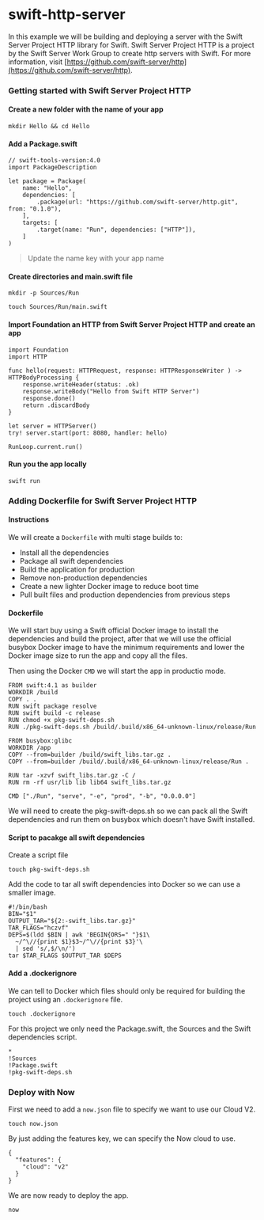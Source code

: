 # swift-http-server

In this example we will be building and deploying a server with the Swift Server Project HTTP library for Swift. Swift Server Project HTTP is a project by the Swift Server Work Group to create http servers with Swift. For more information, visit [https://github.com/swift-server/http](https://github.com/swift-server/http).

### Getting started with Swift Server Project HTTP

#### Create a new folder with the name of your app

```
mkdir Hello && cd Hello
```

#### Add a Package.swift

```
// swift-tools-version:4.0
import PackageDescription

let package = Package(
    name: "Hello",
    dependencies: [
        .package(url: "https://github.com/swift-server/http.git", from: "0.1.0"),
    ],
    targets: [
        .target(name: "Run", dependencies: ["HTTP"]),
    ]
)
```

> Update the name key with your app name

#### Create directories and main.swift file

```
mkdir -p Sources/Run
```

```
touch Sources/Run/main.swift
```

#### Import Foundation an HTTP from Swift Server Project HTTP and create an app

```
import Foundation
import HTTP

func hello(request: HTTPRequest, response: HTTPResponseWriter ) -> HTTPBodyProcessing {
    response.writeHeader(status: .ok)
    response.writeBody("Hello from Swift HTTP Server")
    response.done()
    return .discardBody
}

let server = HTTPServer()
try! server.start(port: 8080, handler: hello)

RunLoop.current.run()
```

#### Run you the app locally

```
swift run
```

### Adding Dockerfile for Swift Server Project HTTP

#### Instructions

We will create a `Dockerfile` with multi stage builds to:

- Install all the dependencies
- Package all swift dependencies
- Build the application for production
- Remove non-production dependencies
- Create a new lighter Docker image to reduce boot time
- Pull built files and production dependencies from previous steps

#### Dockerfile

We will start buy using a Swift official Docker image to install the dependencies and build the project, after that we will use the official busybox Docker image to have the minimum requirements and lower the Docker image size to run the app and copy all the files.

Then using the Docker `CMD` we will start the app in productio mode.

```
FROM swift:4.1 as builder
WORKDIR /build
COPY . .
RUN swift package resolve
RUN swift build -c release
RUN chmod +x pkg-swift-deps.sh
RUN ./pkg-swift-deps.sh /build/.build/x86_64-unknown-linux/release/Run

FROM busybox:glibc
WORKDIR /app
COPY --from=builder /build/swift_libs.tar.gz .
COPY --from=builder /build/.build/x86_64-unknown-linux/release/Run .

RUN tar -xzvf swift_libs.tar.gz -C /
RUN rm -rf usr/lib lib lib64 swift_libs.tar.gz

CMD ["./Run", "serve", "-e", "prod", "-b", "0.0.0.0"]
```

We will need to create the pkg-swift-deps.sh so we can pack all the Swift dependencies and run them on busybox which doesn't have Swift installed.

#### Script to pacakge all swift dependencies

Create a script file

```
touch pkg-swift-deps.sh
```

Add the code to tar all swift dependencies into Docker so we can use a smaller image.

```
#!/bin/bash
BIN="$1"
OUTPUT_TAR="${2:-swift_libs.tar.gz}"
TAR_FLAGS="hczvf"
DEPS=$(ldd $BIN | awk 'BEGIN{ORS=" "}$1\
  ~/^\//{print $1}$3~/^\//{print $3}'\
  | sed 's/,$/\n/')
tar $TAR_FLAGS $OUTPUT_TAR $DEPS
```

#### Add a .dockerignore

We can tell to Docker which files should only be required for building the project using an `.dockerignore` file.

```
touch .dockerignore
```

For this project we only need the Package.swift, the Sources and the Swift dependencies script.

```
*
!Sources
!Package.swift
!pkg-swift-deps.sh
```

### Deploy with Now

First we need to add a `now.json` file to specify we want to use our Cloud V2.

```
touch now.json
```

By just adding the features key, we can specify the Now cloud to use.

```
{
  "features": {
    "cloud": "v2"
  }
}
```

We are now ready to deploy the app.

```
now
```
